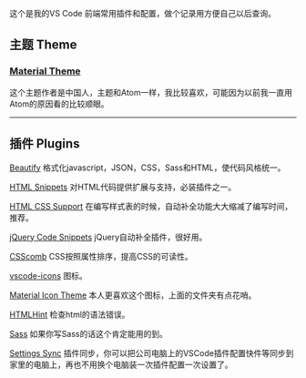 这个是我的VS Code 前端常用插件和配置，做个记录用方便自己以后查询。
## 主题 Theme
### [Material Theme](https://marketplace.visualstudio.com/items?itemName=zhuangtongfa.Material-theme)
这个主题作者是中国人，主题和Atom一样，我比较喜欢，可能因为以前我一直用Atom的原因看的比较顺眼。
***
## 插件 Plugins
[Beautify](https://marketplace.visualstudio.com/items?itemName=HookyQR.beautify) 格式化javascript，JSON，CSS，Sass和HTML，使代码风格统一。

[HTML Snippets](https://marketplace.visualstudio.com/items?itemName=abusaidm.html-snippets) 对HTML代码提供扩展与支持，必装插件之一。

[HTML CSS Support](https://marketplace.visualstudio.com/items?itemName=abusaidm.html-snippets) 在编写样式表的时候，自动补全功能大大缩减了编写时间，推荐。

[jQuery Code Snippets](https://marketplace.visualstudio.com/items?itemName=donjayamanne.jquerysnippets) jQuery自动补全插件，很好用。

[CSScomb](https://marketplace.visualstudio.com/items?itemName=mrmlnc.vscode-csscomb) CSS按照属性排序，提高CSS的可读性。

[vscode-icons](https://marketplace.visualstudio.com/items?itemName=robertohuertasm.vscode-icons) 图标。

[Material Icon Theme](https://marketplace.visualstudio.com/items?itemName=PKief.material-icon-theme) 本人更喜欢这个图标，上面的文件夹有点花哨。

[HTMLHint](https://marketplace.visualstudio.com/items?itemName=mkaufman.HTMLHint) 检查html的语法错误。

[Sass](https://marketplace.visualstudio.com/items?itemName=robinbentley.sass-indented) 如果你写Sass的话这个肯定能用的到。

[Settings Sync](https://marketplace.visualstudio.com/items?itemName=Shan.code-settings-sync) 插件同步，你可以把公司电脑上的VSCode插件配置快件等同步到家里的电脑上，再也不用换个电脑装一次插件配置一次设置了。

